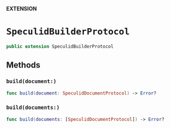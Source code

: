 **EXTENSION**

# `SpeculidBuilderProtocol`
```swift
public extension SpeculidBuilderProtocol
```

## Methods
### `build(document:)`

```swift
func build(document: SpeculidDocumentProtocol) -> Error?
```

### `build(documents:)`

```swift
func build(documents: [SpeculidDocumentProtocol]) -> Error?
```
